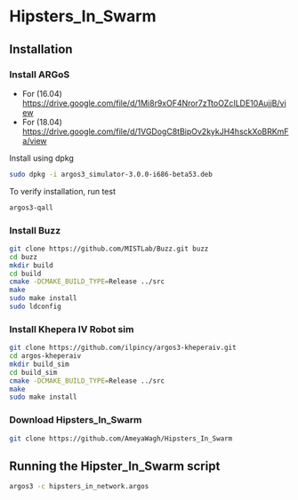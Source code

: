 # Hipsters_In_Swarm


## Installation

### Install ARGoS

- For (16.04) https://drive.google.com/file/d/1Mi8r9xOF4Nror7zTtoOZcILDE10AujjB/view 
- For (18.04) https://drive.google.com/file/d/1VGDogC8tBipOv2kykJH4hsckXoBRKmFa/view 

Install using dpkg
```bash
sudo dpkg -i argos3_simulator-3.0.0-i686-beta53.deb
```

To verify installation, run test
```bash
argos3-qall
```

### Install Buzz
```bash
git clone https://github.com/MISTLab/Buzz.git buzz
cd buzz
mkdir build
cd build
cmake -DCMAKE_BUILD_TYPE=Release ../src
make
sudo make install
sudo ldconfig
```

### Install Khepera IV Robot sim
```bash
git clone https://github.com/ilpincy/argos3-kheperaiv.git
cd argos-kheperaiv
mkdir build_sim
cd build_sim
cmake -DCMAKE_BUILD_TYPE=Release ../src
make
sudo make install
```

### Download Hipsters_In_Swarm
```bash
git clone https://github.com/AmeyaWagh/Hipsters_In_Swarm
```


## Running the Hipster_In_Swarm script
```bash
argos3 -c hipsters_in_network.argos
```